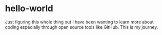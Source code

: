 # hello-world
Just figuring this whole thing out
I have been wanting to learn more about coding especially through open source tools like GitHub. This is my journey.
